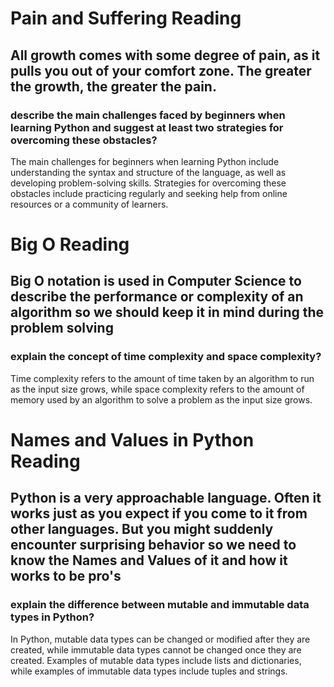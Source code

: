 # Pain and Suffering Reading
## All growth comes with some degree of pain, as it pulls you out of your comfort zone. The greater the growth, the greater the pain.
### describe the main challenges faced by beginners when learning Python and suggest at least two strategies for overcoming these obstacles?
The main challenges for beginners when learning Python include understanding the syntax and structure of the language, as well as developing problem-solving skills. Strategies for overcoming these obstacles include practicing regularly and seeking help from online resources or a community of learners.

# Big O Reading 
## Big O notation is used in Computer Science to describe the performance or complexity of an algorithm so we should keep it in mind during the problem solving 
### explain the concept of time complexity and space complexity? 
Time complexity refers to the amount of time taken by an algorithm to run as the input size grows, while space complexity refers to the amount of memory used by an algorithm to solve a problem as the input size grows.

# Names and Values in Python Reading 
## Python is a very approachable language. Often it works just as you expect if you come to it from other languages. But you might suddenly encounter surprising behavior so we need to know the Names and Values of it and how it works to be pro's
### explain the difference between mutable and immutable data types in Python?
In Python, mutable data types can be changed or modified after they are created, while immutable data types cannot be changed once they are created. Examples of mutable data types include lists and dictionaries, while examples of immutable data types include tuples and strings.

